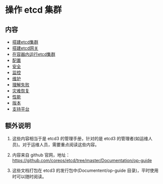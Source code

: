 # 操作 etcd 集群

## 内容

- [搭建etcd集群](clustering.md)
- [搭建etcd网关](gateway.md)
- [在容器内运行etcd集群](container.md)
- [配置](configuration.md)
- [安全](security.md)
- [监控](monitor.md)
- [维护](maintenance.md)
- [理解失败](failures.md)
- [灾难恢复](recovery.md)
- [性能](performance.md)
- [版本](versioning.md)
- [支持平台](supported-platform.md)

## 额外说明

1. 这些内容相当于是 etcd3 的管理手册，针对的是 etcd3 的管理者(如运维人员)。对于运维人员，需要重点阅读这些内容。

2. 内容来自 github 官网，地址： https://github.com/coreos/etcd/tree/master/Documentation/op-guide

3. 这些文档打包在 etcd3 的发行包中(Documentent/op-guide 目录)，平时使用时可以随时阅读。


